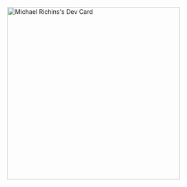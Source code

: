 <a href="https://app.daily.dev/MrGrigri">
  <img 
    src="https://api.daily.dev/devcards/4b89ce454d5b4de0b68fa6e5d9f8bdf5.png?r=fvb"
    width="400"
    alt="Michael Richins's Dev Card"
   />
</a>
